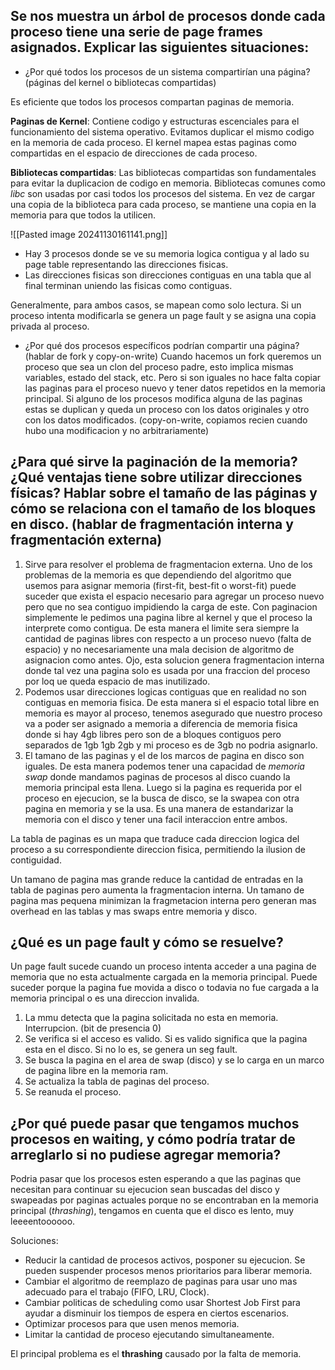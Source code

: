 ## Se nos muestra un árbol de procesos donde cada proceso tiene una serie de page frames asignados. Explicar las siguientes situaciones:
- ¿Por qué todos los procesos de un sistema compartirían una página? (páginas del kernel o bibliotecas compartidas)

Es eficiente que todos los procesos compartan paginas de memoria.

**Paginas de Kernel**: Contiene codigo y estructuras escenciales para el funcionamiento del sistema operativo. Evitamos duplicar el mismo codigo en la memoria de cada proceso. El kernel mapea estas paginas como compartidas en el espacio de direcciones de cada proceso.

**Bibliotecas compartidas**: Las bibliotecas compartidas son fundamentales para evitar la duplicacion de codigo en memoria. Bibliotecas comunes como *libc* son usadas por casi todos los procesos del sistema.
En vez de cargar una copia de la biblioteca para cada proceso, se mantiene una copia en la memoria para que todos la utilicen.

![[Pasted image 20241130161141.png]]
- Hay 3 procesos donde se ve su memoria logica contigua y al lado su page table representando las direcciones fisicas.
- Las direcciones fisicas son direcciones contiguas en una tabla que al final terminan uniendo las fisicas como contiguas.

Generalmente, para ambos casos, se mapean como solo lectura. Si un proceso intenta modificarla se genera un page fault y se asigna una copia privada al proceso.

- ¿Por qué dos procesos específicos podrían compartir una página? (hablar de fork y copy-on-write)
Cuando hacemos un fork queremos un proceso que sea un clon del proceso padre, esto implica mismas variables, estado del stack, etc. Pero si son iguales no hace falta copiar las paginas para el proceso nuevo y tener datos repetidos en la memoria principal. Si alguno de los procesos modifica alguna de las paginas estas se duplican y queda un proceso con los datos originales y otro con los datos modificados. (copy-on-write, copiamos recien cuando hubo una modificacion y no arbitrariamente)


##  ¿Para qué sirve la paginación de la memoria? ¿Qué ventajas tiene sobre utilizar direcciones físicas? Hablar sobre el tamaño de las páginas y cómo se relaciona con el tamaño de los bloques en disco. (hablar de fragmentación interna y fragmentación externa)

1. Sirve para resolver el problema de fragmentacion externa. Uno de los problemas de la memoria es que dependiendo del algoritmo que usemos para asignar memoria (first-fit, best-fit o worst-fit) puede suceder que exista el espacio necesario para agregar un proceso nuevo pero que no sea contiguo impidiendo la carga de este. Con paginacion simplemente le pedimos una pagina libre al kernel y que el proceso la interprete como contigua. De esta manera el limite sera siempre la cantidad de paginas libres con respecto a un proceso nuevo (falta de espacio) y no necesariamente una mala decision de algoritmo de asignacion como antes. Ojo, esta solucion genera fragmentacion interna donde tal vez una pagina solo es usada por una fraccion del proceso por loq ue queda espacio de mas inutilizado.
2. Podemos usar direcciones logicas contiguas que en realidad no son contiguas en memoria fisica. De esta manera si el espacio total libre en memoria es mayor al proceso, tenemos asegurado que nuestro proceso va a poder ser asignado a memoria a diferencia de memoria fisica donde si hay 4gb libres pero son de a bloques contiguos pero separados de 1gb 1gb 2gb y mi proceso es de 3gb no podria asignarlo.
3. El tamano de las paginas y el de los marcos de pagina en disco son iguales. De esta manera podemos tener una capacidad de *memoria swap* donde mandamos paginas de procesos al disco cuando la memoria principal esta llena. Luego si la pagina es requerida por el proceso en ejecucion, se la busca de disco, se la swapea con otra pagina en memoria y se la usa. Es una manera de estandarizar la memoria con el disco y tener una facil interaccion entre ambos. 

La tabla de paginas es un mapa que traduce cada direccion logica del proceso a su correspondiente direccion fisica, permitiendo la ilusion de contiguidad.

Un tamano de pagina mas grande reduce la cantidad de entradas en la tabla de paginas pero aumenta la fragmentacion interna.
Un tamano de pagina mas pequena minimizan la fragmetacion interna pero generan mas overhead en las tablas y mas swaps entre memoria y disco.

## ¿Qué es un page fault y cómo se resuelve?

Un page fault sucede cuando un proceso intenta acceder a una pagina de memoria que no esta actualmente cargada en la memoria principal.
Puede suceder porque la pagina fue movida a disco o todavia no fue cargada a la memoria principal o es una direccion invalida.

1. La mmu detecta que la pagina solicitada no esta en memoria. Interrupcion. (bit de presencia 0)
2. Se verifica si el acceso es valido. Si es valido significa que la pagina esta en el disco. Si no lo es, se genera un seg fault.
3. Se busca la pagina en el area de swap (disco) y se lo carga en un marco de pagina libre en la memoria ram.
4. Se actualiza la tabla de paginas del proceso.
5. Se reanuda el proceso.

## ¿Por qué puede pasar que tengamos muchos procesos en waiting, y cómo podría tratar de arreglarlo si no pudiese agregar memoria?

Podria pasar que los procesos esten esperando a que las paginas que necesitan para continuar su ejecucion sean buscadas del disco y swapeadas por paginas actuales porque no se encontraban en la memoria principal (*thrashing*), tengamos en cuenta que el disco es lento, muy leeeentoooooo. 

Soluciones:
- Reducir la cantidad de procesos activos, posponer su ejecucion. Se pueden suspender procesos menos prioritarios para liberar memoria.
- Cambiar el algoritmo de reemplazo de paginas para usar uno mas adecuado para el trabajo (FIFO, LRU, Clock).
- Cambiar politicas de scheduling como usar Shortest Job First para ayudar a disminuir los tiempos de espera en ciertos escenarios.
- Optimizar procesos para que usen menos memoria.
- Limitar la cantidad de proceso ejecutando simultaneamente.

El principal problema es el **thrashing** causado por la falta de memoria.